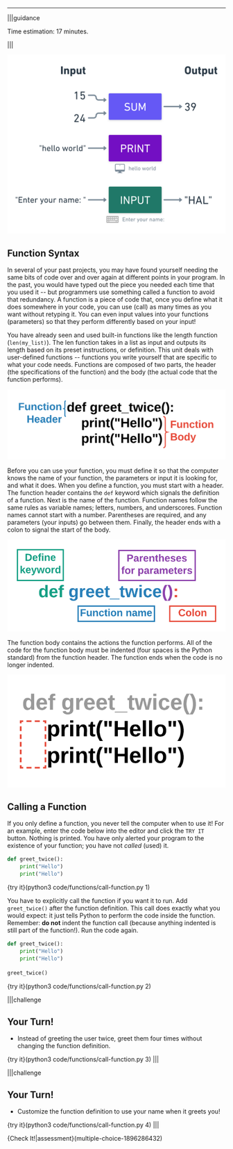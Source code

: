 ----------
|||guidance

Time estimation: 17 minutes.

|||

![Functions: input, process, output.](.guides/img/functions.png)

## Function Syntax

In several of your past projects, you may have found yourself needing the same bits of code over and over again at different points in your program. In the past, you would have typed out the piece you needed each time that you used it -- but programmers use something called a function to avoid that redundancy. A function is a piece of code that, once you define what it does somewhere in your code, you can use (call) as many times as you want without retyping it. You can even input values into your functions (parameters) so that they perform differently based on your input! 

You have already seen and used built-in functions like the length function (`len(my_list)`). The len function takes in a list as input and outputs its length based on its preset instructions, or definition. This unit deals with user-defined functions -- functions you write yourself that are specific to what your code needs. Functions are composed of two parts, the header (the specifications of the function) and the body (the actual code that the function performs).

![Function Header & Body](.guides/images/function-header-body.png)

Before you can use your function, you must define it so that the computer knows the name of your function, the parameters or input it is looking for, and what it does. When you define a function, you must start with a header. The function header contains the `def` keyword which signals the definition of a function. Next is the name of the function. Function names follow the same rules as variable names; letters, numbers, and underscores. Function names cannot start with a number. Parentheses are required, and any parameters (your inputs) go between them. Finally, the header ends with a colon to signal the start of the body.


![Function Header](.guides/images/function-header.png)

The function body contains the actions the function performs. All of the code for the function body must be indented (four spaces is the Python standard) from the function header. The function ends when the code is no longer indented.

![Function Body](.guides/images/function-body.png)

## Calling a Function

If you only define a function, you never tell the computer when to use it! For an example, enter the code below into the editor and click the `TRY IT` button. Nothing is printed. You have only alerted your program to the existence of your function; you have not _called_ (used) it.

```python
def greet_twice():
    print("Hello")
    print("Hello")
```

{try it}(python3 code/functions/call-function.py 1)

You have to explicitly call the function if you want it to run. Add `greet_twice()` after the function definition. This call does exactly what you would expect: it just tells Python to perform the code inside the function. Remember: **do not** indent the function call (because anything indented is still part of the function!). Run the code again.

```python
def greet_twice():
    print("Hello")
    print("Hello")
    
greet_twice()
```

{try it}(python3 code/functions/call-function.py 2)

|||challenge
## Your Turn!
* Instead of greeting the user twice, greet them four times without changing the function definition.

{try it}(python3 code/functions/call-function.py 3)
|||

|||challenge
## Your Turn!
* Customize the function definition to use your name when it greets you!

{try it}(python3 code/functions/call-function.py 4)
|||

{Check It!|assessment}(multiple-choice-1896286432)

